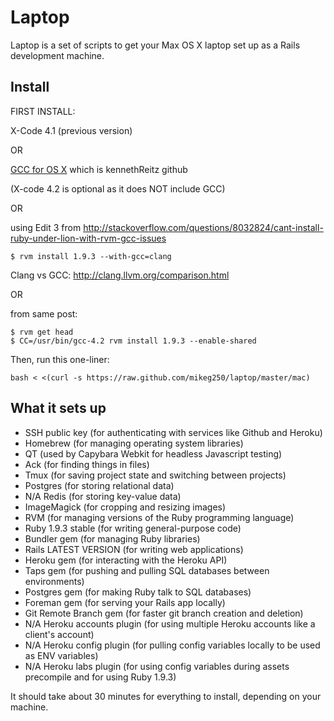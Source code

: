 Laptop
======

Laptop is a set of scripts to get your Max OS X laptop set up as a Rails development machine.

Install
-------

FIRST INSTALL:

X-Code 4.1 (previous version)

OR

[GCC for OS X](https://github.com/kennethreitz/osx-gcc-installer) which is kennethReitz github

(X-code 4.2 is optional as it does NOT include GCC)

OR

using Edit 3 from http://stackoverflow.com/questions/8032824/cant-install-ruby-under-lion-with-rvm-gcc-issues

    $ rvm install 1.9.3 --with-gcc=clang

Clang vs GCC:  http://clang.llvm.org/comparison.html

OR

from same post:

    $ rvm get head
    $ CC=/usr/bin/gcc-4.2 rvm install 1.9.3 --enable-shared



Then, run this one-liner:

    bash < <(curl -s https://raw.github.com/mikeg250/laptop/master/mac)

What it sets up
---------------

* SSH public key (for authenticating with services like Github and Heroku)
* Homebrew (for managing operating system libraries)
* QT (used by Capybara Webkit for headless Javascript testing)
* Ack (for finding things in files)
* Tmux (for saving project state and switching between projects)
* Postgres (for storing relational data)
* N/A Redis (for storing key-value data)
* ImageMagick (for cropping and resizing images)
* RVM (for managing versions of the Ruby programming language)
* Ruby 1.9.3 stable (for writing general-purpose code)
* Bundler gem (for managing Ruby libraries)
* Rails LATEST VERSION (for writing web applications)
* Heroku gem (for interacting with the Heroku API)
* Taps gem (for pushing and pulling SQL databases between environments)
* Postgres gem (for making Ruby talk to SQL databases)
* Foreman gem (for serving your Rails app locally)
* Git Remote Branch gem (for faster git branch creation and deletion)
* N/A Heroku accounts plugin (for using multiple Heroku accounts like a client's account)
* N/A Heroku config plugin (for pulling config variables locally to be used as ENV variables)
* N/A Heroku labs plugin (for using config variables during assets precompile and for using Ruby 1.9.3)

It should take about 30 minutes for everything to install, depending on your machine.
